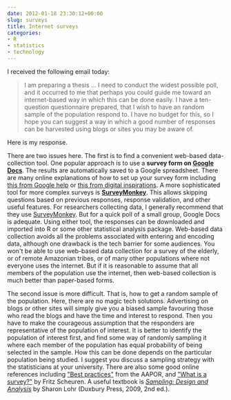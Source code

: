 ```yaml
---
date: 2012-01-18 23:30:12+00:00
slug: surveys
title: Internet surveys
categories:
- R
- statistics
- technology
---
```


I received the following email today:


>I am preparing a thesis ... I need to conduct the widest possible poll, and it occurred to me that perhaps you could guide me toward an internet-based way in which this can be done easily. I have a ten-question questionnaire prepared, that I wish to have an random sample of the population respond to. I have no budget for this, so I hope you can suggest a way in which a good number of responses can be harvested using blogs or sites you may be aware of.



Here is my response.<!-- more -->

There are two issues here. The first is to find a convenient web-based data-collection tool. One popular approach is to use a **survey form on [Google Docs](http://docs.google.com)**. The results are automatically saved to a Google spreadsheet. There are many online explanations of how to set up your survey form including [this from Google help](http://support.google.com/docs/bin/answer.py?hl=en&answer=87809) or [this from digital inspirations](http://www.labnol.org/software/google-docs-forms-for-surveys/10056/). A more sophisticated tool for more complex surveys is **[SurveyMonkey](http://www.surveymonkey.com)**. This allows skipping questions based on previous responses, response validation, and other useful features. For researchers collecting data, I generally recommend that they use [SurveyMonkey](http://www.surveymonkey.com). But for a quick poll of a small group, Google Docs is adequate. Using either tool, the responses can be downloaded and imported into R or some other statistical analysis package. Web-based data collection avoids all the problems associated with entering and encoding data, although one drawback is the tech barrier for some audiences. You won't be able to use web-based data collection for a survey of the elderly, or of remote Amazonian tribes, or of many other populations where not everyone uses the internet. But if it is reasonable to assume that all members of the population use the internet, then web-based collection is much better than paper-based forms.

The second issue is more difficult. That is, how to get a random sample of the population. Here, there are no magic tech solutions. Advertising on blogs or other sites will simply give you a biased sample favouring those who read the blogs and have the time and interest to respond. Then you have to make the courageous assumption that the responders are representative of the population of interest. It is better to identify the population of interest first, and find some way of randomly sampling it where each member of the population has equal probability of being selected in the sample. How this can be done depends on the particular population being studied. I suggest you discuss a sampling strategy with the statisticians at your university. There are also some good online references including ["Best practices"](https://www.aapor.org/Standards-Ethics/Best-Practices.aspx) from the AAPOR, and ["What is a survey?"](https://web.archive.org/web/20181204214013/https://whatisasurvey.info/) by Fritz Scheuren. A useful textbook is _[Sampling: Design and Analysis](http://www.amazon.com/gp/product/0495105279/ref=as_li_ss_tl?ie=UTF8&tag=prorobjhyn-20&linkCode=as2&camp=1789&creative=390957&creativeASIN=0495105279)_ by Sharon Lohr (Duxbury Press, 2009, 2nd ed.).
